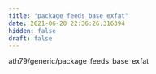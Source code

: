 ```yaml
---
title: "package_feeds_base_exfat"
date: 2021-06-20 22:36:26.316394
hidden: false
draft: false
---
```


ath79/generic/package_feeds_base_exfat


